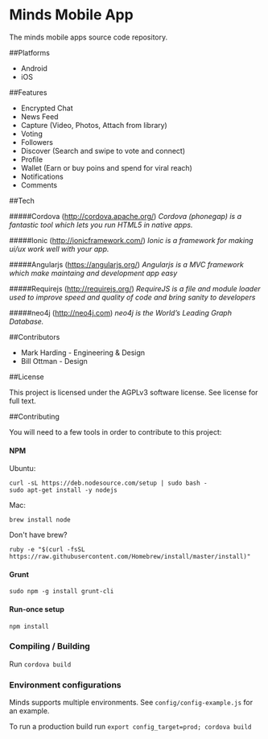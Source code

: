 Minds Mobile App
======

The minds mobile apps source code repository.

##Platforms
- Android
- iOS


##Features

- Encrypted Chat 
- News Feed 
- Capture (Video, Photos, Attach from library)
- Voting
- Followers
- Discover (Search and swipe to vote and connect)
- Profile
- Wallet (Earn or buy poins and spend for viral reach)
- Notifications
- Comments

##Tech

#####Cordova (http://cordova.apache.org/)
_Cordova (phonegap) is a fantastic tool which lets you run HTML5 in native apps._

#####Ionic (http://ionicframework.com/)
_Ionic is a framework for making ui/ux work well with your app._

#####Angularjs (https://angularjs.org/)
_Angularjs is a MVC framework which make maintaing and development app easy_

#####Requirejs (http://requirejs.org/)
_RequireJS is a file and module loader used to improve speed and quality of code and bring sanity to developers_

#####neo4j (http://neo4j.com)
_neo4j is the World’s Leading Graph Database._

##Contributors

- Mark Harding - Engineering & Design 
- Bill Ottman - Design

##License

This project is licensed under the AGPLv3 software license. See license for full text. 

##Contributing

You will need to a few tools in order to contribute to this project:

#### NPM

Ubuntu:
```
curl -sL https://deb.nodesource.com/setup | sudo bash -
sudo apt-get install -y nodejs
```

Mac:
```
brew install node
```
Don't have brew?
```
ruby -e "$(curl -fsSL https://raw.githubusercontent.com/Homebrew/install/master/install)"
```

#### Grunt
```
sudo npm -g install grunt-cli
```

#### Run-once setup

```
npm install
```

### Compiling / Building

Run `cordova build`

### Environment configurations

Minds supports multiple environments. See `config/config-example.js` for an example. 

To run a production build run `export config_target=prod; cordova build`
